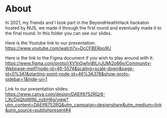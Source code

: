 # About 

In 2021, my friends and I took part in the BeyondHealthHack hackaton hosted by NUS, we made it through the first round and eventually made it to the final round. In this folder you can see our slides.

Here is the Youtube link to our presentation: 
https://www.youtube.com/watch?v=DcCFBERpo9U

Here is the link to the Figma document if you wish to play around with it: 
https://www.figma.com/proto/rXV1nGwhnBILnJUMj2o66e/Community-Webpage-mell?node-id=46-5574&scaling=scale-down&page-id=0%3A1&starting-point-node-id=46%3A378&show-proto-sidebar=1&hide-ui=1

Link to our presentation slides: 
https://www.canva.com/design/DAElf8752RQ/8-l_KcDqQtqWINj_nzbH6g/view?utm_content=DAElf8752RQ&utm_campaign=designshare&utm_medium=link&utm_source=publishpresent#4
